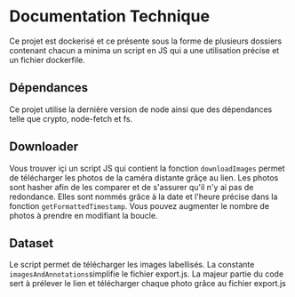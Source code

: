 # Documentation Technique

Ce projet est dockerisé et ce présente sous la forme de plusieurs dossiers contenant chacun a minima un script en JS qui a une utilisation précise et un fichier dockerfile.

## Dépendances

Ce projet utilise la dernière version de node ainsi que des dépendances telle que crypto, node-fetch et fs.

## Downloader

Vous trouver içi un script JS qui contient la fonction `downloadImages` permet de télécharger les photos de la caméra distante grâçe au lien. Les photos sont hasher afin de les comparer et de s'assurer qu'il n'y ai pas de redondance. Elles sont nommés grâce à la date et l'heure précise dans la fonction `getFormattedTimestamp`. Vous pouvez augmenter le nombre de photos à prendre en modifiant la boucle.

## Dataset

Le script permet de télécharger les images labellisés. La constante `imagesAndAnnotations`simplifie le fichier export.js. La majeur partie du code sert à prélever le lien et télécharger chaque photo grâce au fichier export.js